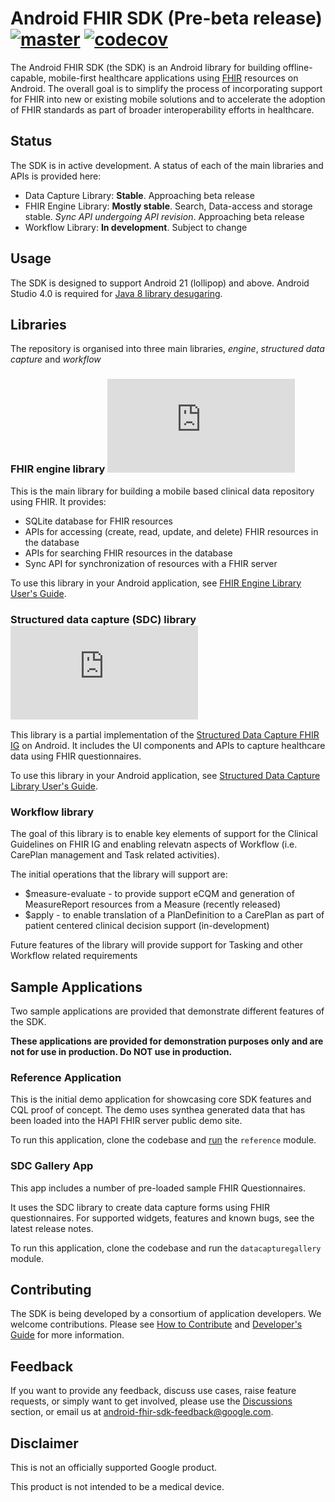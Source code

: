 # Android FHIR SDK (Pre-beta release) [![master](https://github.com/google/android-fhir/workflows/CI/badge.svg?branch=master)](https://github.com/google/android-fhir/actions?query=workflow%3ACI) [![codecov](https://codecov.io/gh/google/android-fhir/branch/master/graph/badge.svg?token=PDSC4WRDTQ)](https://codecov.io/gh/google/android-fhir/branch/master)

The Android FHIR SDK (the SDK) is an Android library for building
offline-capable, mobile-first healthcare applications using
[FHIR](https://www.hl7.org/fhir/) resources on Android. The overall goal is to
simplify the process of incorporating support for FHIR into new or existing
mobile solutions and to accelerate the adoption of FHIR standards as part of
broader interoperability efforts in healthcare.

## Status
The SDK is in active development. A status of each of the main libraries and APIs is provided here:

* Data Capture Library: **Stable**. Approaching beta release
* FHIR Engine Library: **Mostly stable**. Search, Data-access and storage stable. _Sync API undergoing API revision_. Approaching beta release
* Workflow Library: **In development**. Subject to change

## Usage

The SDK is designed to support Android 21 (lollipop) and above. Android Studio
4.0 is required for [Java 8 library
desugaring](https://developer.android.com/studio/preview/features#j8-desugar).

## Libraries

The repository is organised into three main libraries, *engine*, *structured
data capture* and *workflow*

### FHIR engine library  [![Google Maven](https://badgen.net/maven/v/metadata-url/dl.google.com/dl/android/maven2/com/google/android/fhir/engine/maven-metadata.xml)](https://maven.google.com/web/index.html?#com.google.android.fhir:engine)

This is the main library for building a mobile based clinical data repository
using FHIR. It provides:

- SQLite database for FHIR resources
- APIs for accessing (create, read, update, and delete) FHIR resources in the
  database
- APIs for searching FHIR resources in the database
- Sync API for synchronization of resources with a FHIR server

To use this library in your Android application, see [FHIR Engine Library User's
Guide](https://github.com/google/android-fhir/wiki/FHIR-Engine-Library-User's-Guide).

### Structured data capture (SDC) library  [![Google Maven](https://badgen.net/maven/v/metadata-url/dl.google.com/dl/android/maven2/com/google/android/fhir/data-capture/maven-metadata.xml)](https://maven.google.com/web/index.html?#com.google.android.fhir:data-capture)

This library is a partial implementation of the [Structured Data Capture FHIR
IG](http://build.fhir.org/ig/HL7/sdc/) on Android. It includes the UI components
and APIs to capture healthcare data using FHIR questionnaires.

To use this library in your Android application, see [Structured Data Capture
Library User's
Guide](https://github.com/google/android-fhir/wiki/Structured-Data-Capture-Library-User's-Guide).

### Workflow library

The goal of this library is to enable key elements of support for the Clinical Guidelines on FHIR IG and enabling relevatn aspects of Workflow (i.e. CarePlan management and Task related activities).

The initial operations that the library will support are:

* $measure-evaluate - to provide support eCQM and generation of MeasureReport resources from a Measure (recently released)
* $apply - to enable translation of a PlanDefinition to a CarePlan as part of patient centered clinical decision support (in-development)

Future features of the library will provide support for Tasking and other Workflow related requirements

## Sample Applications

Two sample applications are provided that demonstrate different features of the
SDK.

**These applications are provided for demonstration purposes only and are not
for use in production. Do NOT use in production.**

### Reference Application

This is the initial demo application for showcasing core SDK features and CQL
proof of concept. The demo uses synthea generated data that has been loaded into
the HAPI FHIR server public demo site.

To run this application, clone the codebase and
[run](https://developer.android.com/studio/run) the `reference` module.

### SDC Gallery App

This app includes a number of pre-loaded sample FHIR Questionnaires.

It uses the SDC library to create data capture forms using FHIR questionnaires.
For supported widgets, features and known bugs, see the latest release notes.

To run this application, clone the codebase and run the `datacapturegallery`
module.

## Contributing

The SDK is being developed by a consortium of application developers. We welcome
contributions. Please see [How to
Contribute](https://github.com/google/android-fhir/blob/master/docs/contributing.md)
and [Developer's
Guide](https://github.com/google/android-fhir/wiki/Developer's-Guide) for more
information.

## Feedback

If you want to provide any feedback, discuss use cases, raise feature requests,
or simply want to get involved, please use the
[Discussions](https://github.com/google/android-fhir/discussions) section, or
email us at <android-fhir-sdk-feedback@google.com>.

## Disclaimer

This is not an officially supported Google product.

This product is not intended to be a medical device.
